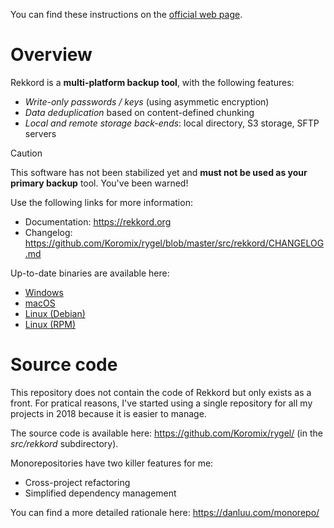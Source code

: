 You can find these instructions on the [official web page](https://rekkord.org).

# Overview

Rekkord is a **multi-platform backup tool**, with the following features:

- *Write-only passwords / keys* (using asymmetic encryption)
- *Data deduplication* based on content-defined chunking
- *Local and remote storage back-ends*: local directory, S3 storage, SFTP servers

> [!CAUTION]
> This software has not been stabilized yet and **must not be used as your primary backup** tool. You've been warned!

Use the following links for more information:

- Documentation: https://rekkord.org
- Changelog: https://github.com/Koromix/rygel/blob/master/src/rekkord/CHANGELOG.md

Up-to-date binaries are available here:

- [Windows](https://download.koromix.dev/windows/)
- [macOS](https://download.koromix.dev/macos/)
- [Linux (Debian)](https://rekkord.org/start#linux-debian)
- [Linux (RPM)](https://rekkord.org/start#linux-rpm)

# Source code

This repository does not contain the code of Rekkord but only exists as a front. For pratical reasons, I've started using a single repository for all my projects in 2018 because it is easier to manage.

The source code is available here: https://github.com/Koromix/rygel/ (in the *src/rekkord* subdirectory).

Monorepositories have two killer features for me:

- Cross-project refactoring
- Simplified dependency management

You can find a more detailed rationale here: https://danluu.com/monorepo/
